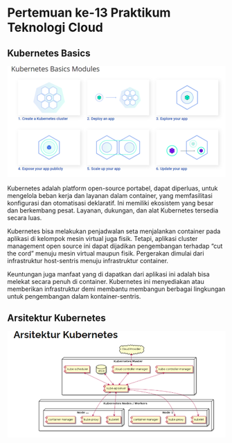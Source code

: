 # Pertemuan ke-13 Praktikum Teknologi Cloud

## Kubernetes Basics
![~](https://github.com/hudaimi/tekn-cloud-computing/blob/master/minggu-13/Image/1.png)

Kubernetes adalah platform open-source portabel, dapat diperluas, untuk mengelola beban kerja dan layanan dalam container, yang memfasilitasi konfigurasi dan otomatisasi deklaratif. Ini memiliki ekosistem yang besar dan berkembang pesat. Layanan, dukungan, dan alat Kubernetes tersedia secara luas.

Kubernetes bisa melakukan penjadwalan seta menjalankan container pada aplikasi di kelompok mesin virtual juga fisik. Tetapi, aplikasi cluster management open source ini dapat dijadikan pengembangan terhadap “cut the cord” menuju mesin virtual maupun fisik. Pergerakan dimulai dari infrastruktur host-sentris menuju infrastruktur container.

Keuntungan juga manfaat yang di dapatkan dari aplikasi ini adalah bisa melekat secara penuh di container. Kubernetes ini menyediakan atau memberikan infrastruktur demi membantu membangun berbagai lingkungan untuk pengembangan dalam kontainer-sentris.

## Arsitektur Kubernetes
![~](https://github.com/hudaimi/tekn-cloud-computing/blob/master/minggu-13/Image/2.png)